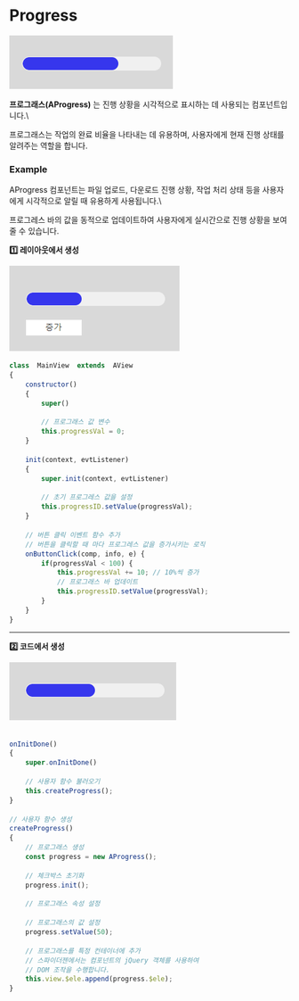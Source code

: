 # Progress

![](../../.gitbook/assets/progress.png)

**프로그래스(AProgress)** 는 진행 상황을 시각적으로 표시하는 데 사용되는 컴포넌트입니다.\


프로그래스는 작업의 완료 비율을 나타내는 데 유용하며, 사용자에게 현재 진행 상태를 알려주는 역할을 합니다.

### Example

AProgress 컴포넌트는 파일 업로드, 다운로드 진행 상황, 작업 처리 상태 등을 사용자에게 시각적으로 알릴 때 유용하게 사용됩니다.\


프로그레스 바의 값을 동적으로 업데이트하여 사용자에게 실시간으로 진행 상황을 보여줄 수 있습니다.

**1️⃣ 레이아웃에서 생성**

![](../../.gitbook/assets/pg_res1.png)

```js
class  MainView  extends  AView
{
	constructor()
	{
		super()

		// 프로그래스 값 변수
		this.progressVal = 0;
	}

	init(context, evtListener)
	{
		super.init(context, evtListener)
		
		// 초기 프로그레스 값을 설정
		this.progressID.setValue(progressVal); 
	}

	// 버튼 클릭 이벤트 함수 추가
	// 버튼을 클릭할 때 마다 프로그레스 값을 증가시키는 로직
	onButtonClick(comp, info, e) {  
		if(progressVal < 100) { 
			this.progressVal += 10; // 10%씩 증가 
			// 프로그래스 바 업데이트
			this.progressID.setValue(progressVal);  
		} 
	}
}
```

***

**2️⃣ 코드에서 생성**

![](../../.gitbook/assets/pg_res2.png)

```javascript

onInitDone()
{
	super.onInitDone()

	// 사용자 함수 불러오기
	this.createProgress();
}

// 사용자 함수 생성
createProgress()
{
	// 프로그래스 생성
	const progress = new AProgress();

	// 체크박스 초기화
	progress.init();
	
	// 프로그래스 속성 설정
	
    // 프로그래스의 값 설정
	progress.setValue(50); 
	
	// 프로그래스를 특정 컨테이너에 추가
	// 스파이더젠에서는 컴포넌트의 jQuery 객체를 사용하여 
	// DOM 조작을 수행합니다.
	this.view.$ele.append(progress.$ele);
}

```
